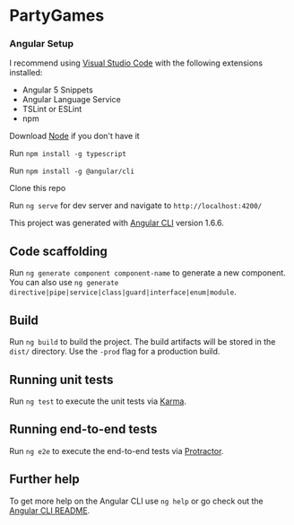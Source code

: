 # PartyGames

### Angular Setup

I recommend using [Visual Studio Code](https://code.visualstudio.com/) with the following extensions installed:
* Angular 5 Snippets
* Angular Language Service
* TSLint or ESLint
* npm

Download [Node](https://nodejs.org/en/) if you don't have it


Run `npm install -g typescript`


Run `npm install -g @angular/cli`


Clone this repo


Run `ng serve` for dev server and navigate to `http://localhost:4200/`


This project was generated with [Angular CLI](https://github.com/angular/angular-cli) version 1.6.6.

## Code scaffolding

Run `ng generate component component-name` to generate a new component. You can also use `ng generate directive|pipe|service|class|guard|interface|enum|module`.

## Build

Run `ng build` to build the project. The build artifacts will be stored in the `dist/` directory. Use the `-prod` flag for a production build.

## Running unit tests

Run `ng test` to execute the unit tests via [Karma](https://karma-runner.github.io).

## Running end-to-end tests

Run `ng e2e` to execute the end-to-end tests via [Protractor](http://www.protractortest.org/).

## Further help

To get more help on the Angular CLI use `ng help` or go check out the [Angular CLI README](https://github.com/angular/angular-cli/blob/master/README.md).

